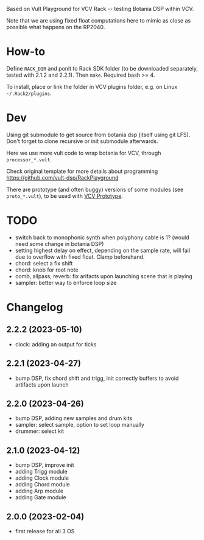 
Based on Vult Playground for VCV Rack -- testing Botania DSP within VCV.

Note that we are using fixed float computations here to mimic as close as possible what happens on the RP2040.

# How-to

Define `RACK_DIR` and ponit to Rack SDK folder (to be downloaded separately, tested with 2.1.2 and 2.2.1). Then `make`. Required bash >= 4.

To install, place or link the folder in VCV plugins folder, e.g. on Linux `~/.Rack2/plugins`.

# Dev

Using git submodule to get source from botania dsp (itself using git LFS). Don't forget to clone recursive or init submodule afterwards.

Here we use more vult code to wrap botania for VCV, through `processor_*.vult`.

Check original template for more details about programming https://github.com/vult-dsp/RackPlayground

There are prototype (and often buggy) versions of some modules (see `proto_*.vult`), to be used with [VCV Prototype](https://github.com/VCVRack/VCV-Prototype).

# TODO

- switch back to monophonic synth when polyphony cable is 1? (would need some change in botania DSP)
- setting highest delay on effect, depending on the sample rate, will fail due to overflow with fixed float. Clamp beforehand.
- chord: select a fix shift
- chord: knob for root note
- comb, allpass, reverb: fix arifacts upon launching scene that is playing
- sampler: better way to enforce loop size

# Changelog

## 2.2.2 (2023-05-10)

- clock: adding an output for ticks

## 2.2.1 (2023-04-27)

- bump DSP, fix chord shift and trigg, init correctly buffers to avoid artifacts upon launch

## 2.2.0 (2023-04-26)

- bump DSP, adding new samples and drum kits
- sampler: select sample, option to set loop manually
- drummer: select kit

## 2.1.0 (2023-04-12)

- bump DSP, improve init
- adding Trigg module
- adding Clock module
- adding Chord module
- adding Arp module
- adding Gate module

## 2.0.0 (2023-02-04)

- first release for all 3 OS

